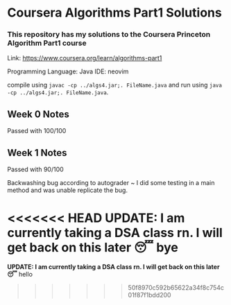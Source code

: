 # Coursera Algorithms Part1 Solutions

### This repository has my solutions to the Coursera Princeton Algorithm Part1 course
Link: https://www.coursera.org/learn/algorithms-part1

Programming Language: Java
IDE: neovim

compile using `javac -cp ../algs4.jar;. FileName.java` and run using `java -cp ../algs4.jar;. FileName.java`.

## Week 0 Notes
Passed with 100/100

## Week 1 Notes
Passed with 90/100

Backwashing bug according to autograder ~ I did some testing in a main method and was unable replicate the bug.

<<<<<<< HEAD
**UPDATE: I am currently taking a DSA class rn. I will get back on this later :sleeping:** bye
=======
**UPDATE: I am currently taking a DSA class rn. I will get back on this later :sleeping:** hello
>>>>>>> 50f8970c592b65622a34f8c754c01f87f1bdd200
